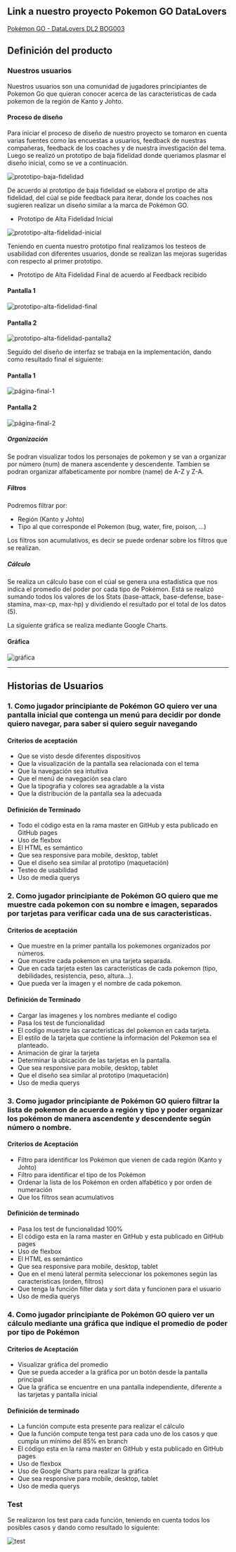 ## Link a nuestro proyecto Pokemon GO DataLovers
[Pokémon GO - DataLovers DL2 BOG003](https://dimarbu.github.io/BOG003-data-lovers/src/index.html)  

## Definición del producto

### Nuestros usuarios

Nuestros usuarios son una comunidad de jugadores principiantes de Pokemon Go que quieran conocer acerca de las caracteristicas de cada pokemon de la región de Kanto y Johto.

#### Proceso de diseño

Para iniciar el proceso de diseño de nuestro proyecto se tomaron en cuenta varias fuentes como las encuestas a usuarios, feedback de nuestras compañeras, feedback de los coaches y de nuestra investigación del tema. Luego se realizó un prototipo de baja fidelidad donde queriamos plasmar el diseño inicial, como se ve a continuación.

![prototipo-baja-fidelidad](./src/img/PrototipoBajaFidelidad.jpg)

De acuerdo al prototipo de baja fidelidad se elabora el protipo de alta fidelidad, del cúal se pide feedback para iterar, donde los coaches nos sugieren realizar un diseño similar a la marca de Pokémon GO.

* Prototipo de Alta Fidelidad Inicial

![prototipo-alta-fidelidad-inicial](./src/img/Prototipo1.jpg)

Teniendo en cuenta nuestro prototipo final realizamos los testeos de usabilidad con diferentes usuarios, donde se realizan las mejoras sugeridas con respecto al primer prototipo.

* Prototipo de Alta Fidelidad Final de acuerdo al Feedback recibido

#### Pantalla 1
![prototipo-alta-fidelidad-final](./src/img/PrototipoAltaFidelidad.JPG)

#### Pantalla 2
![prototipo-alta-fidelidad-pantalla2](./src/img/PrototipoSegundaPantalla.jpg)

Seguido del diseño de interfaz se trabaja en la implementación, dando como resultado final el siguiente:

#### Pantalla 1
![página-final-1](./src/img/Pantalla1.jpg)

#### Pantalla 2
![página-final-2](./src/img/Pantalla2.jpg)

##### Organización
Se podran visualizar todos los personajes de pokemon y se van a organizar por número (num) de manera ascendente y descendente. Tambien se podran organizar alfabeticamente por nombre (name) de A-Z y Z-A.

##### Filtros
Podremos filtrar por:
* Región (Kanto y Johto)
* Tipo al que corresponde el Pokemon  (bug, water, fire, poison, ...)

Los filtros son acumulativos, es decir se puede ordenar sobre los filtros que se realizan.

##### Cálculo
Se realiza un cálculo base con el cúal se genera una estadística que nos indica el promedio del poder por cada tipo de Pokémon. Está se realizó sumando todos los valores de los Stats (base-attack, base-defense, base-stamina, max-cp, max-hp) y dividiendo el resultado por el total de los datos (5).

La siguiente gráfica se realiza mediante Google Charts.

#### Gráfica
![gráfica](./src/img/grafica.jpg)

*****************************

## Historias de Usuarios

### 1. Como jugador principiante de Pokémon GO quiero ver una pantalla inicial que contenga un menú para decidir por donde quiero navegar, para saber si quiero seguir navegando
#### Criterios de aceptación
* Que se visto desde diferentes dispositivos
* Que la visualización de la pantalla sea relacionada con el tema 
* Que la navegación sea intuitiva
* Que el menú de navegación sea claro
* Que la tipografia y colores sea agradable a la vista
* Que la distribución de la pantalla sea la adecuada

#### Definición de Terminado
* Todo el código esta en la rama master en GitHub y esta publicado en GitHub pages
* Uso de flexbox
* El HTML es semántico
* Que sea responsive para mobile, desktop, tablet
* Que el diseño sea similar al prototipo (maquetación)
* Testeo de usabilidad
* Uso de media querys

### 2. Como jugador principiante de Pokémon GO quiero que me muestre cada pokemon con su nombre e imagen, separados por tarjetas para verificar cada una de sus caracteristicas.
#### Criterios de aceptación
* Que muestre en la primer pantalla los pokemones organizados por números.
* Que muestre cada pokemon en una tarjeta separada.
* Que en cada tarjeta esten las caracteristicas de cada pokemon (tipo, debilidades, resistencia, peso, altura...).
* Que pueda ver la imagen y el nombre de cada pokemon.
#### Definición de Terminado
* Cargar las imagenes y los nombres mediante el codigo
* Pasa los test de funcionalidad
* El codigo muestre las caracteristicas del pokemon en cada tarjeta.
* El estilo de la tarjeta que contiene la información del Pokemon sea el planteado.
* Animación de girar la tarjeta
* Determinar la ubicación de las tarjetas en la pantalla.
* Que sea responsive para mobile, desktop, tablet
* Que el diseño sea similar al prototipo (maquetación)
* Uso de media querys

### 3. Como jugador principiante de Pokémon GO quiero filtrar la lista de pokemon de acuerdo a región y tipo y poder organizar los pokémon de manera ascendente y descendente según número o nombre. 
#### Criterios de Aceptación
* Filtro para identificar los Pokémon que vienen de cada región (Kanto y Johto)
* Filtro para identificar el tipo de los Pokémon
* Ordenar la lista de los Pokémon en orden alfabético y por orden de numeración
* Que los filtros sean acumulativos

#### Definición de terminado
* Pasa los test de funcionalidad 100%
* El código esta en la rama master en GitHub y esta publicado en GitHub pages
* Uso de flexbox
* El HTML es semántico
* Que sea responsive para mobile, desktop, tablet
* Que en el menú lateral permita seleccionar los pokemones según las caracteristicas (orden, filtros)
* Que tenga la función filter data y sort data y funcionen para el usuario
* Uso de media querys

### 4. Como jugador principiante de Pokémon GO quiero ver un cálculo mediante una gráfica que indique el promedio de poder por tipo de Pokémon
#### Criterios de Aceptación
* Visualizar gráfica del promedio
* Que se pueda acceder a la gráfica por un botón desde la pantalla principal
* Que la gráfica se encuentre en una pantalla independiente, diferente a las tarjetas y pantalla inicial

#### Definición de terminado
* La función compute esta presente para realizar el cálculo
* Que la función compute tenga test para cada uno de los casos y que cumpla un mínimo del 85% en branch
* El código esta en la rama master en GitHub y esta publicado en GitHub pages
* Uso de flexbox 
* Uso de Google Charts para realizar la gráfica
* Que sea responsive para mobile, desktop, tablet
* Uso de media querys

### Test 

Se realizaron los test para cada función, teniendo en cuenta todos los posibles casos y dando como resultado lo siguiente:

![test](./src/img/test.jpg)
